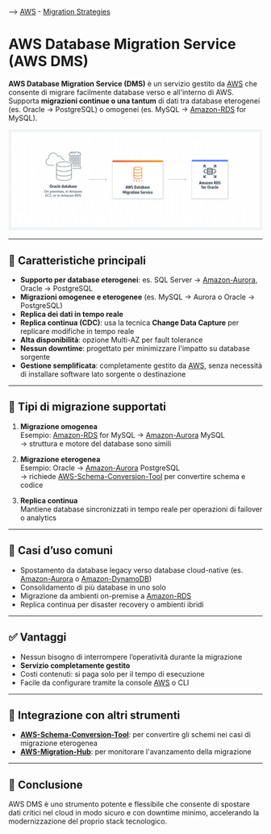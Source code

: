 --> [AWS](AWS.md)  -  [Migration Strategies](AWS-Migration-Strategies.md)
# AWS Database Migration Service (AWS DMS)

**AWS Database Migration Service (DMS)** è un servizio gestito da [AWS](AWS.md) che consente di migrare facilmente database verso e all'interno di AWS. Supporta **migrazioni continue o una tantum** di dati tra database eterogenei (es. Oracle → PostgreSQL) o omogenei (es. MySQL → [Amazon-RDS](Amazon-RDS.md) for MySQL).

![DMS](06-Cloud-Adoption-Framework-and-Migration-Strategies/img/DMS.png)

---

## 🧩 Caratteristiche principali

- **Supporto per database eterogenei**: es. SQL Server → [Amazon-Aurora](Amazon-Aurora.md), Oracle → PostgreSQL
- **Migrazioni omogenee e eterogenee** (es. MySQL → Aurora o Oracle → PostgreSQL)
- **Replica dei dati in tempo reale**
- **Replica continua (CDC)**: usa la tecnica **Change Data Capture** per replicare modifiche in tempo reale
- **Alta disponibilità**: opzione Multi-AZ per fault tolerance
- **Nessun downtime**: progettato per minimizzare l'impatto su database sorgente
- **Gestione semplificata**: completamente gestito da [AWS](AWS.md), senza necessità di installare software lato sorgente o destinazione

---

## 🔄 Tipi di migrazione supportati

1. **Migrazione omogenea**  
   Esempio: [Amazon-RDS](Amazon-RDS.md) for MySQL → [Amazon-Aurora](Amazon-Aurora.md) MySQL  
   → struttura e motore del database sono simili

2. **Migrazione eterogenea**  
   Esempio: Oracle → [Amazon-Aurora](Amazon-Aurora.md) PostgreSQL  
   → richiede [AWS-Schema-Conversion-Tool](AWS-Schema-Conversion-Tool.md) per convertire schema e codice

3. **Replica continua**  
   Mantiene database sincronizzati in tempo reale per operazioni di failover o analytics

---

## 🧩 Casi d’uso comuni

- Spostamento da database legacy verso database cloud-native (es. [Amazon-Aurora](Amazon-Aurora.md) o [Amazon-DynamoDB](Amazon-DynamoDB.md))
- Consolidamento di più database in uno solo
- Migrazione da ambienti on-premise a [Amazon-RDS](Amazon-RDS.md)
- Replica continua per disaster recovery o ambienti ibridi

---

## ✅ Vantaggi

- Nessun bisogno di interrompere l’operatività durante la migrazione
- **Servizio completamente gestito**
- Costi contenuti: si paga solo per il tempo di esecuzione
- Facile da configurare tramite la console [AWS](AWS.md) o CLI

---

## 🧪 Integrazione con altri strumenti

- **[AWS-Schema-Conversion-Tool](AWS-Schema-Conversion-Tool.md)**: per convertire gli schemi nei casi di migrazione eterogenea
- **[AWS-Migration-Hub](AWS-Migration-Hub.md)**: per monitorare l'avanzamento della migrazione

---

## 📘 Conclusione

AWS DMS è uno strumento potente e flessibile che consente di spostare dati critici nel cloud in modo sicuro e con downtime minimo, accelerando la modernizzazione del proprio stack tecnologico.

